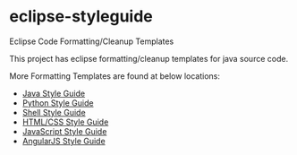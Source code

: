 # eclipse-styleguide
Eclipse Code Formatting/Cleanup Templates

This project has eclipse formatting/cleanup templates for java source code.

More Formatting Templates are found at below locations:
- [Java Style Guide](http://google.github.io/styleguide/javaguide.html)
- [Python Style Guide](http://google.github.io/styleguide/pyguide.html)
- [Shell Style Guide](http://google.github.io/styleguide/shell.xml)
- [HTML/CSS Style Guide](http://google.github.io/styleguide/htmlcssguide.xml)
- [JavaScript Style Guide](http://google.github.io/styleguide/javascriptguide.xml)
- [AngularJS Style Guide](http://google.github.io/styleguide/angularjs-google-style.html)
